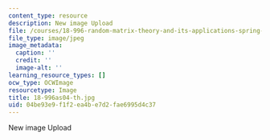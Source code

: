 ```yaml
---
content_type: resource
description: New image Upload
file: /courses/18-996-random-matrix-theory-and-its-applications-spring-2004/04be93e9f1f2ea4be7d2fae6995d4c37_18-996as04-th.jpg
file_type: image/jpeg
image_metadata:
  caption: ''
  credit: ''
  image-alt: ''
learning_resource_types: []
ocw_type: OCWImage
resourcetype: Image
title: 18-996as04-th.jpg
uid: 04be93e9-f1f2-ea4b-e7d2-fae6995d4c37
---
```

New image Upload

